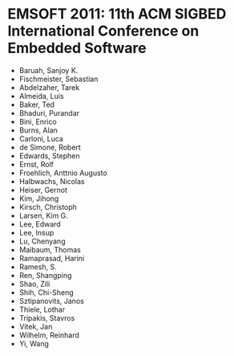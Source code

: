 # EMSOFT 2011: 11th ACM SIGBED International Conference on Embedded Software
* Baruah, Sanjoy K.
* Fischmeister, Sebastian
* Abdelzaher, Tarek
* Almeida, Luis
* Baker, Ted
* Bhaduri, Purandar
* Bini, Enrico
* Burns, Alan
* Carloni, Luca
* de Simone, Robert
* Edwards, Stephen
* Ernst, Rolf
* Froehlich, Anttnio Augusto
* Halbwachs, Nicolas
* Heiser, Gernot
* Kim, Jihong
* Kirsch, Christoph
* Larsen, Kim G.
* Lee, Edward
* Lee, Insup
* Lu, Chenyang
* Maibaum, Thomas
* Ramaprasad, Harini
* Ramesh, S.
* Ren, Shangping
* Shao, Zili
* Shih, Chi-Sheng
* Sztipanovits, Janos
* Thiele, Lothar
* Tripakis, Stavros
* Vitek, Jan
* Wilhelm, Reinhard
* Yi, Wang

